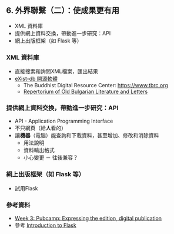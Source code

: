 ## 6. 外界聯繫（二）：使成果更有用	
* XML 資料庫
* 提供網上資料交換，帶動進一步研究：API
* 網上出版框架（如 Flask 等）


### XML 資料庫
* 直接搜索和詢問XML檔案，匯出結果
* [eXist-db 開源軟體](http://exist-db.org)
  * The Buddhist Digital Resource Center: https://www.tbrc.org
  * [Repertorium of Old Bulgarian Literature and Letters](http://repertorium.obdurodon.org/)


### 提供網上資料交換，帶動進一步研究：API
* API - Application Programming Interface
* 不只網頁（給**人**看的）
* 讓**機器**（電腦）能查詢和下載資料，甚至增加、修改和消除資料
  * 用法說明
  * 資料輸出格式
  * 小心變更 － 往後兼容？


### 網上出版框架（如 Flask 等）
* 試用Flask

### 參考資料
* [Week 3: Pubcamp: Expressing the edition, digital publication](https://github.com/Pittsburgh-NEH-Institute/Institute-Materials-2017/blob/ed3fe0a1f857d7e305eff95f6c22bd4ba51ce3e4/schedule/week_3/topics.md)
* 參考 [Introduction to Flask](https://github.com/Pittsburgh-NEH-Institute/Institute-Materials-2017/blob/0759f3fb4661b8d12f2e1b18f72f1bcc2103b35e/schedule/week_3/flask_micro_framework.md)
